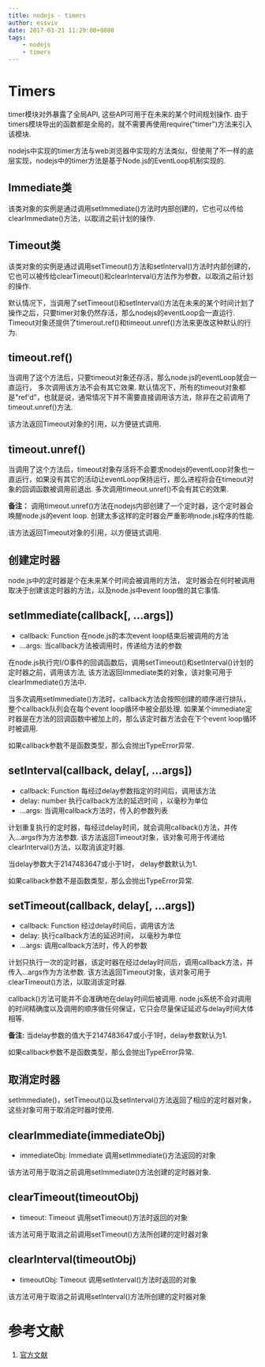 ```yaml
---
title: nodejs - timers
author: essviv
date: 2017-03-21 11:29:00+0800
tags:
	- nodejs
	- timers
---
```


# Timers

timer模块对外暴露了全局API, 这些API可用于在未来的某个时间规划操作. 由于timers模块导出的函数都是全局的，就不需要再使用require("timer")方法来引入该模块. 

nodejs中实现的timer方法与web浏览器中实现的方法类似，但使用了不一样的底层实现，nodejs中的timer方法是基于Node.js的EventLoop机制实现的. 

## Immediate类

该类对象的实例是通过调用setImmediate()方法时内部创建的，它也可以传给clearImmediate()方法，以取消之前计划的操作. 

## Timeout类

该类对象的实例是通过调用setTimeout()方法和setInterval()方法时内部创建的，它也可以被传给clearTimeout()和clearInterval()方法作为参数，以取消之前计划的操作. 

默认情况下，当调用了setTimeout()和setInterval()方法在未来的某个时间计划了操作之后，只要timer对象仍然存活，那么nodejs的eventLoop会一直运行. Timeout对象还提供了timerout.ref()和timeout.unref()方法来更改这种默认的行为.

## timeout.ref()

当调用了这个方法后，只要timeout对象还存活，那么node.js的eventLoop就会一直运行， 多次调用该方法不会有其它效果. 默认情况下，所有的timeout对象都是"ref'd"，也就是说，通常情况下并不需要直接调用该方法，除非在之前调用了timeout.unref()方法.

该方法返回Timeout对象的引用，以方便链式调用.

## timeout.unref()

当调用了这个方法后，timeout对象存活将不会要求nodejs的eventLoop对象也一直运行，如果没有其它的活动让eventLoop保持运行，那么进程将会在timeout对象的回调函数被调用前退出. 多次调用timeout.unref()不会有其它的效果. 

**备注：** 调用timeout.unref()方法在nodejs内部创建了一个定时器，这个定时器会唤醒node.js的event loop. 创建太多这样的定时器会严重影响node.js程序的性能.

该方法返回Timeout对象的引用，以方便链式调用.

## 创建定时器

node.js中的定时器是个在未来某个时间会被调用的方法， 定时器会在何时被调用取决于创建该定时器的方法，以及node.js中event loop做的其它事情. 

## setImmediate(callback\[, …args\])

* callback: Function 在node.js的本次event loop结束后被调用的方法
* …args: <any> 当callback方法被调用时，传递给方法的参数

在node.js执行完I/O事件的回调函数后，调用setTimeout()和setInterval()计划的定时器之前，调用该方法, 该方法返回Immediate类的对象，该对象可用于clearImmediate()方法中. 

当多次调用setImmediate()方法时，callback方法会按照创建的顺序进行排队，整个callback队列会在每个event loop循环中被全部处理. 如果某个immediate定时器是在方法的回调函数中被加上的，那么该定时器方法会在下个event loop循环时被调用. 

如果callback参数不是函数类型，那么会抛出TypeError异常. 

## setInterval(callback, delay\[, …args\])

* callback: Function 每经过delay参数指定的时间后，调用该方法
* delay: number  执行callback方法的延迟时间 ，以毫秒为单位
* …args: <any>  当调用callback方法时，传入的参数列表

计划重复执行的定时器，每经过delay时间，就会调用callback()方法，并传入...args作为方法参数. 该方法返回Timeout对象，该对象可用于传递给clearInterval()方法，以取消该定时器.

当delay参数大于2147483647或小于1时， delay参数默认为1. 

如果callback参数不是函数类型，那么会抛出TypeError异常.

## setTimeout(callback, delay\[, …args\])

* callback: Function 经过delay时间后，调用该方法
* delay: 执行callback方法的延迟时间， 以毫秒为单位
* …args: <any> 调用callback方法时，传入的参数

计划只执行一次的定时器，该定时器在经过delay时间后，调用callback方法，并传入...args作为方法参数. 该方法返回Timeout对象，该对象可用于clearTimeout()方法，以取消该定时器.

callback()方法可能并不会准确地在delay时间后被调用. node.js系统不会对调用的时间精确度以及调用的顺序做任何保证，它只会尽量保证延迟与delay时间大体相等. 

**备注:** 当delay参数的值大于2147483647或小于1时，delay参数默认为1.

如果callback参数不是函数类型，那么会抛出TypeError异常.

## 取消定时器

setImmediate()，setTimeout()以及setInterval()方法返回了相应的定时器对象，这些对象可用于取消定时器时使用. 

## clearImmediate(immediateObj)

* immediateObj: Immediate 调用setImmediate()方法返回的对象

该方法可用于取消之前调用setImmediate()方法创建的定时器对象. 

## clearTimeout(timeoutObj)

* timeout: Timeout  调用setTimeout()方法时返回的对象

该方法可用于取消之前调用setTimeout()方法所创建的定时器对象

## clearInterval(timeoutObj)

* timeoutObj: Timeout 调用setInterval()方法时返回的对象

该方法可用于取消之前调用setInterval()方法所创建的定时器对象



# 参考文献

1. [官方文献](https://nodejs.org/dist/latest-v6.x/docs/api/timers.html)
